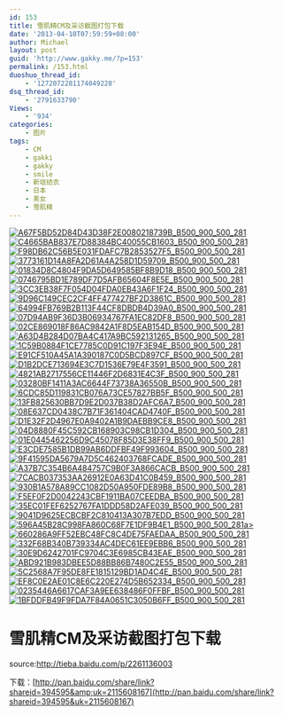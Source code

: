 ```yaml
---
id: 153
title: 雪肌精CM及采访截图打包下载
date: '2013-04-10T07:59:59+08:00'
author: Michael
layout: post
guid: 'http://www.gakky.me/?p=153'
permalink: /153.html
duoshuo_thread_id:
    - '1272072281174049228'
dsq_thread_id:
    - '2791633790'
Views:
    - '934'
categories:
    - 图片
tags:
    - CM
    - gakki
    - gakky
    - smile
    - 新垣结衣
    - 日本
    - 美女
    - 雪肌精
---
```


[![A67F5BD52D84D43D38F2E0080218739B_B500_900_500_281](http://www.yui-aragaki.org/wp-content/uploads/img/A67F5BD52D84D43D38F2E0080218739B_B500_900_500_281.jpeg)](http://www.yui-aragaki.org/wp-content/uploads/img/A67F5BD52D84D43D38F2E0080218739B_B1280_1280_1280_720.jpeg) [![C4665BAB837E7D88384BC40055CB1603_B500_900_500_281](http://www.yui-aragaki.org/wp-content/uploads/img/C4665BAB837E7D88384BC40055CB1603_B500_900_500_281.jpeg)](http://www.yui-aragaki.org/wp-content/uploads/img/C4665BAB837E7D88384BC40055CB1603_B1280_1280_1280_720.jpeg) [![F98DB62C56B5E031FDAFC7B2853527F5_B500_900_500_281](http://www.yui-aragaki.org/wp-content/uploads/img/F98DB62C56B5E031FDAFC7B2853527F5_B500_900_500_281.jpeg)](http://www.yui-aragaki.org/wp-content/uploads/img/F98DB62C56B5E031FDAFC7B2853527F5_B1280_1280_1280_720.jpeg) [![3773161D14A8FA2D61A4A258D1D59709_B500_900_500_281](http://www.yui-aragaki.org/wp-content/uploads/img/3773161D14A8FA2D61A4A258D1D59709_B500_900_500_281.jpeg)](http://www.yui-aragaki.org/wp-content/uploads/img/3773161D14A8FA2D61A4A258D1D59709_B1280_1280_1280_720.jpeg) [![01834D8C4804F9DA5D649585BF8B9D18_B500_900_500_281](http://www.yui-aragaki.org/wp-content/uploads/img/01834D8C4804F9DA5D649585BF8B9D18_B500_900_500_281.jpeg)](http://www.yui-aragaki.org/wp-content/uploads/img/01834D8C4804F9DA5D649585BF8B9D18_B1280_1280_1280_720.jpeg) [![0746795BD1E789DF7D5AFB65604F8E5E_B500_900_500_281](http://www.yui-aragaki.org/wp-content/uploads/img/0746795BD1E789DF7D5AFB65604F8E5E_B500_900_500_281.jpeg)](http://www.yui-aragaki.org/wp-content/uploads/img/0746795BD1E789DF7D5AFB65604F8E5E_B1280_1280_1280_720.jpeg) [![3CC3EB38F7F054D04FDA0EB43A6F1F24_B500_900_500_281](http://www.yui-aragaki.org/wp-content/uploads/img/3CC3EB38F7F054D04FDA0EB43A6F1F24_B500_900_500_281.jpeg)](http://www.yui-aragaki.org/wp-content/uploads/img/3CC3EB38F7F054D04FDA0EB43A6F1F24_B1280_1280_1280_720.jpeg) [![9D96C149CEC2CF4FF477427BF2D3861C_B500_900_500_281](http://www.yui-aragaki.org/wp-content/uploads/img/9D96C149CEC2CF4FF477427BF2D3861C_B500_900_500_281.jpeg)](http://www.yui-aragaki.org/wp-content/uploads/img/9D96C149CEC2CF4FF477427BF2D3861C_B1280_1280_1280_720.jpeg) [![64994FB769B2B113F44CF8DBDB4D39A0_B500_900_500_281](http://www.yui-aragaki.org/wp-content/uploads/img/64994FB769B2B113F44CF8DBDB4D39A0_B500_900_500_281.jpeg)](http://www.yui-aragaki.org/wp-content/uploads/img/64994FB769B2B113F44CF8DBDB4D39A0_B1280_1280_1280_720.jpeg) [![07D94AB9F36D3B06934767FA1EC82DF8_B500_900_500_281](http://www.yui-aragaki.org/wp-content/uploads/img/07D94AB9F36D3B06934767FA1EC82DF8_B500_900_500_281.jpeg)](http://www.yui-aragaki.org/wp-content/uploads/img/07D94AB9F36D3B06934767FA1EC82DF8_B1280_1280_1280_720.jpeg) [![02CE869018F86AC9842A1F8D5EAB154D_B500_900_500_281](http://www.yui-aragaki.org/wp-content/uploads/img/02CE869018F86AC9842A1F8D5EAB154D_B500_900_500_281.jpeg)](http://www.yui-aragaki.org/wp-content/uploads/img/02CE869018F86AC9842A1F8D5EAB154D_B1280_1280_1280_720.jpeg) [![A63D4B284D07BA4C417A9BC592131265_B500_900_500_281](http://www.yui-aragaki.org/wp-content/uploads/img/A63D4B284D07BA4C417A9BC592131265_B500_900_500_281.jpeg)](http://www.yui-aragaki.org/wp-content/uploads/img/A63D4B284D07BA4C417A9BC592131265_B1280_1280_1280_720.jpeg) [![1C59B0884F1CE7785C0D91C197F3E94E_B500_900_500_281](http://www.yui-aragaki.org/wp-content/uploads/img/1C59B0884F1CE7785C0D91C197F3E94E_B500_900_500_281.jpeg)](http://www.yui-aragaki.org/wp-content/uploads/img/1C59B0884F1CE7785C0D91C197F3E94E_B1280_1280_1280_720.jpeg) [![E91CF510A45A1A390187C0D5BCD897CF_B500_900_500_281](http://www.yui-aragaki.org/wp-content/uploads/img/E91CF510A45A1A390187C0D5BCD897CF_B500_900_500_281.jpeg)](http://www.yui-aragaki.org/wp-content/uploads/img/E91CF510A45A1A390187C0D5BCD897CF_B1280_1280_1280_720.jpeg) [![D1B2DCE713694E3C7D1536E79E4F3591_B500_900_500_281](http://www.yui-aragaki.org/wp-content/uploads/img/D1B2DCE713694E3C7D1536E79E4F3591_B500_900_500_281.jpeg)](http://www.yui-aragaki.org/wp-content/uploads/img/D1B2DCE713694E3C7D1536E79E4F3591_B1280_1280_1280_720.jpeg) [![4821AB2717556CE11446F2D6831E4C3F_B500_900_500_281](http://www.yui-aragaki.org/wp-content/uploads/img/4821AB2717556CE11446F2D6831E4C3F_B500_900_500_281.jpeg)](http://www.yui-aragaki.org/wp-content/uploads/img/4821AB2717556CE11446F2D6831E4C3F_B1280_1280_1280_720.jpeg) [![03280BF1411A3AC6644F73738A36550B_B500_900_500_281](http://www.yui-aragaki.org/wp-content/uploads/img/03280BF1411A3AC6644F73738A36550B_B500_900_500_281.jpeg)](http://www.yui-aragaki.org/wp-content/uploads/img/03280BF1411A3AC6644F73738A36550B_B1280_1280_1280_720.jpeg) [![6CDC85D119831CB076A73CE57827BB5F_B500_900_500_281](http://www.yui-aragaki.org/wp-content/uploads/img/6CDC85D119831CB076A73CE57827BB5F_B500_900_500_281.jpeg)](http://www.yui-aragaki.org/wp-content/uploads/img/6CDC85D119831CB076A73CE57827BB5F_B1280_1280_1280_720.jpeg) [![13FB825630BB7D9E2D037B38D2AFC6A7_B500_900_500_281](http://www.yui-aragaki.org/wp-content/uploads/img/13FB825630BB7D9E2D037B38D2AFC6A7_B500_900_500_281.jpeg)](http://www.yui-aragaki.org/wp-content/uploads/img/13FB825630BB7D9E2D037B38D2AFC6A7_B1280_1280_1280_720.jpeg) [![08E637CD0438C7B71F361404CAD4740F_B500_900_500_281](http://www.yui-aragaki.org/wp-content/uploads/img/08E637CD0438C7B71F361404CAD4740F_B500_900_500_281.jpeg)](http://www.yui-aragaki.org/wp-content/uploads/img/08E637CD0438C7B71F361404CAD4740F_B1280_1280_1280_720.jpeg) [![D1E32F2D4967E0A9402A1B9DAEBB9CE8_B500_900_500_281](http://www.yui-aragaki.org/wp-content/uploads/img/D1E32F2D4967E0A9402A1B9DAEBB9CE8_B500_900_500_281.jpeg)](http://www.yui-aragaki.org/wp-content/uploads/img/D1E32F2D4967E0A9402A1B9DAEBB9CE8_B1280_1280_1280_720.jpeg) [![04D8880F45C592CB168903C98CB1D304_B500_900_500_281](http://www.yui-aragaki.org/wp-content/uploads/img/04D8880F45C592CB168903C98CB1D304_B500_900_500_281.jpeg)](http://www.yui-aragaki.org/wp-content/uploads/img/04D8880F45C592CB168903C98CB1D304_B1280_1280_1280_720.jpeg) [![01E0445462256D9C45078F85D3E38FF9_B500_900_500_281](http://www.yui-aragaki.org/wp-content/uploads/img/01E0445462256D9C45078F85D3E38FF9_B500_900_500_281.jpeg)](http://www.yui-aragaki.org/wp-content/uploads/img/01E0445462256D9C45078F85D3E38FF9_B1280_1280_1280_720.jpeg) [![E3CDE7585B1DB99AB6DDFBF49F993604_B500_900_500_281](http://www.yui-aragaki.org/wp-content/uploads/img/E3CDE7585B1DB99AB6DDFBF49F993604_B500_900_500_281.jpeg)](http://www.yui-aragaki.org/wp-content/uploads/img/E3CDE7585B1DB99AB6DDFBF49F993604_B1280_1280_1280_720.jpeg) [![9F41595DA5679A7D5C462403768FCADE_B500_900_500_281](http://www.yui-aragaki.org/wp-content/uploads/img/9F41595DA5679A7D5C462403768FCADE_B500_900_500_281.jpeg)](http://www.yui-aragaki.org/wp-content/uploads/img/9F41595DA5679A7D5C462403768FCADE_B1280_1280_1280_720.jpeg) [![A37B7C354B6A484757C9B0F3A866CACB_B500_900_500_281](http://www.yui-aragaki.org/wp-content/uploads/img/A37B7C354B6A484757C9B0F3A866CACB_B500_900_500_281.jpeg)](http://www.yui-aragaki.org/wp-content/uploads/img/A37B7C354B6A484757C9B0F3A866CACB_B1280_1280_1280_720.jpeg) [![7CACB037353AA26912E0A63D41C0B459_B500_900_500_281](http://www.yui-aragaki.org/wp-content/uploads/img/7CACB037353AA26912E0A63D41C0B459_B500_900_500_281.jpeg)](http://www.yui-aragaki.org/wp-content/uploads/img/7CACB037353AA26912E0A63D41C0B459_B1280_1280_1280_720.jpeg) [![930B1A578A89CC1082D50A950FDE89B8_B500_900_500_281](http://www.yui-aragaki.org/wp-content/uploads/img/930B1A578A89CC1082D50A950FDE89B8_B500_900_500_281.jpeg)](http://www.yui-aragaki.org/wp-content/uploads/img/930B1A578A89CC1082D50A950FDE89B8_B1280_1280_1280_720.jpeg) [![F5EF0F2D0042243CBF1911BA07CEEDBA_B500_900_500_281](http://www.yui-aragaki.org/wp-content/uploads/img/F5EF0F2D0042243CBF1911BA07CEEDBA_B500_900_500_281.jpeg)](http://www.yui-aragaki.org/wp-content/uploads/img/F5EF0F2D0042243CBF1911BA07CEEDBA_B1280_1280_1280_720.jpeg) [![35EC01FEF6252767FA1DDD58D2AFE039_B500_900_500_281](http://www.yui-aragaki.org/wp-content/uploads/img/35EC01FEF6252767FA1DDD58D2AFE039_B500_900_500_281.jpeg)](http://www.yui-aragaki.org/wp-content/uploads/img/35EC01FEF6252767FA1DDD58D2AFE039_B1280_1280_1280_720.jpeg) [![9041D9625ECBCBF2C810413A307B7EDD_B500_900_500_281](http://www.yui-aragaki.org/wp-content/uploads/img/9041D9625ECBCBF2C810413A307B7EDD_B500_900_500_281.jpeg)](http://www.yui-aragaki.org/wp-content/uploads/img/9041D9625ECBCBF2C810413A307B7EDD_B1280_1280_1280_720.jpeg) [![596A45B28C998FA860C68F7E1DF9B4E1_B500_900_500_281](http://www.yui-aragaki.org/wp-content/uploads/img/596A45B28C998FA860C68F7E1DF9B4E1_B500_900_500_281.jpeg)a&gt; ](http://www.yui-aragaki.org/wp-content/uploads/img/596A45B28C998FA860C68F7E1DF9B4E1_B1280_1280_1280_720.jpeg)[![660286A9FF52EBC48FC8C4DE75FAEDAA_B500_900_500_281](http://www.yui-aragaki.org/wp-content/uploads/img/660286A9FF52EBC48FC8C4DE75FAEDAA_B500_900_500_281.jpeg)](http://www.yui-aragaki.org/wp-content/uploads/img/660286A9FF52EBC48FC8C4DE75FAEDAA_B1280_1280_1280_720.jpeg) [![332F68B340B739334AC4DEC61EE9EBB6_B500_900_500_281](http://www.yui-aragaki.org/wp-content/uploads/img/332F68B340B739334AC4DEC61EE9EBB6_B500_900_500_281.jpeg)](http://www.yui-aragaki.org/wp-content/uploads/img/332F68B340B739334AC4DEC61EE9EBB6_B1280_1280_1280_720.jpeg) [![30E9D6242701FC9704C3E6985CB43EAE_B500_900_500_281](http://www.yui-aragaki.org/wp-content/uploads/img/30E9D6242701FC9704C3E6985CB43EAE_B500_900_500_281.jpeg)](http://www.yui-aragaki.org/wp-content/uploads/img/30E9D6242701FC9704C3E6985CB43EAE_B1280_1280_1280_720.jpeg) [![ABD921B983DBEE5D88BB86B7480C2E55_B500_900_500_281](http://www.yui-aragaki.org/wp-content/uploads/img/ABD921B983DBEE5D88BB86B7480C2E55_B500_900_500_281.jpeg)](http://www.yui-aragaki.org/wp-content/uploads/img/ABD921B983DBEE5D88BB86B7480C2E55_B1280_1280_1280_720.jpeg) [![5C2568A7F95DE8FE1815129BD1AD4C4E_B500_900_500_281](http://www.yui-aragaki.org/wp-content/uploads/img/5C2568A7F95DE8FE1815129BD1AD4C4E_B500_900_500_281.jpeg)](http://www.yui-aragaki.org/wp-content/uploads/img/5C2568A7F95DE8FE1815129BD1AD4C4E_B1280_1280_1280_720.jpeg) [![EF8C0E2AE01C8E6C220E274D5B652334_B500_900_500_281](http://www.yui-aragaki.org/wp-content/uploads/img/EF8C0E2AE01C8E6C220E274D5B652334_B500_900_500_281.jpeg)](http://www.yui-aragaki.org/wp-content/uploads/img/EF8C0E2AE01C8E6C220E274D5B652334_B1280_1280_1280_720.jpeg) [![0235446A6617CAF3A9EE638486F0FFBF_B500_900_500_281](http://www.yui-aragaki.org/wp-content/uploads/img/0235446A6617CAF3A9EE638486F0FFBF_B500_900_500_281.jpeg)](http://www.yui-aragaki.org/wp-content/uploads/img/0235446A6617CAF3A9EE638486F0FFBF_B1280_1280_1280_720.jpeg) [![1BFDDFB49F9FDA7F84A0651C3050B6FF_B500_900_500_281](http://www.yui-aragaki.org/wp-content/uploads/img/1BFDDFB49F9FDA7F84A0651C3050B6FF_B500_900_500_281.jpeg)](http://www.yui-aragaki.org/wp-content/uploads/img/1BFDDFB49F9FDA7F84A0651C3050B6FF_B1280_1280_1280_720.jpeg)

[](http://tieba.baidu.com/p/2261796660)


# 雪肌精CM及采访截图打包下载

source:<span></span><http://tieba.baidu.com/p/2261136003><span></span>[](http://tieba.baidu.com/p/2261136003)<span></span>

[](http://tieba.baidu.com/p/2261136003)下载：<span></span>[http://pan.baidu.com/share/link?shareid=394595&amp;uk=2115608167](http://pan.baidu.com/share/link?shareid=394595&uk=2115608167)<span></span>

 [](http://tieba.baidu.com/p/2261796660)